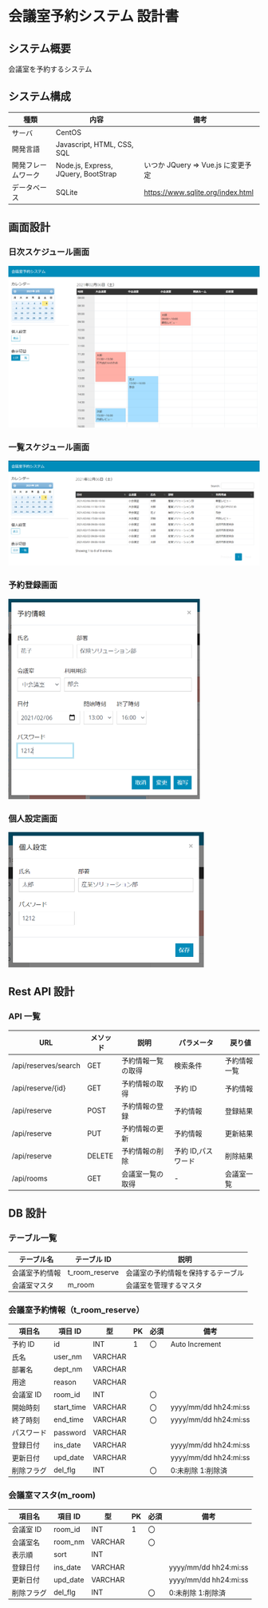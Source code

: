 # 会議室予約システム 設計書

## システム概要

会議室を予約するシステム

## システム構成

| 種類               | 内容                                | 備考                              |
| ------------------ | ----------------------------------- | --------------------------------- |
| サーバ             | CentOS                              |                                   |
| 開発言語           | Javascript, HTML, CSS, SQL          |                                   |
| 開発フレームワーク | Node.js, Express, JQuery, BootStrap | いつか JQuery ⇒ Vue.js に変更予定 |
| データベース       | SQLite                              | https://www.sqlite.org/index.html |

<div style="page-break-before:always"></div>

## 画面設計

### 日次スケジュール画面

<img src="./documents-screen01.png" style="zoom: 80%;" />

### 一覧スケジュール画面

<img src="./documents-screen04.png" style="zoom:80%;" />

<div style="page-break-before:always"></div>

### 予約登録画面

<img src="./documents-screen02.png" style="zoom:50%;" />

### 個人設定画面

<img src="./documents-screen03.png" style="zoom:50%;" />

<div style="page-break-before:always"></div>

## Rest API 設計

### API 一覧

| URL                  | メソッド | 説明               | パラメータ         | 戻り値       |
| -------------------- | -------- | ------------------ | ------------------ | ------------ |
| /api/reserves/search | GET      | 予約情報一覧の取得 | 検索条件           | 予約情報一覧 |
| /api/reserve/{id}    | GET      | 予約情報の取得     | 予約 ID            | 予約情報     |
| /api/reserve         | POST     | 予約情報の登録     | 予約情報           | 登録結果     |
| /api/reserve         | PUT      | 予約情報の更新     | 予約情報           | 更新結果     |
| /api/reserve         | DELETE   | 予約情報の削除     | 予約 ID,パスワード | 削除結果     |
| /api/rooms           | GET      | 会議室一覧の取得   | -                  | 会議室一覧   |

<div style="page-break-before:always"></div>

## DB 設計

### テーブル一覧

| テーブル名     | テーブル ID    | 説明                               |
| -------------- | -------------- | ---------------------------------- |
| 会議室予約情報 | t_room_reserve | 会議室の予約情報を保持するテーブル |
| 会議室マスタ   | m_room         | 会議室を管理するマスタ             |

### 会議室予約情報（t_room_reserve）

| 項目名     | 項目 ID    | 型      | PK  | 必須 | 備考                  |
| ---------- | ---------- | ------- | --- | ---- | --------------------- |
| 予約 ID    | id         | INT     | 1   | 〇   | Auto Increment        |
| 氏名       | user_nm    | VARCHAR |     |      |                       |
| 部署名     | dept_nm    | VARCHAR |     |      |                       |
| 用途       | reason     | VARCHAR |     |      |                       |
| 会議室 ID  | room_id    | INT     |     | 〇   |                       |
| 開始時刻   | start_time | VARCHAR |     | 〇   | yyyy/mm/dd hh24:mi:ss |
| 終了時刻   | end_time   | VARCHAR |     | 〇   | yyyy/mm/dd hh24:mi:ss |
| パスワード | password   | VARCHAR |     |      |                       |
| 登録日付   | ins_date   | VARCHAR |     |      | yyyy/mm/dd hh24:mi:ss |
| 更新日付   | upd_date   | VARCHAR |     |      | yyyy/mm/dd hh24:mi:ss |
| 削除フラグ | del_flg    | INT     |     | 〇   | 0:未削除 1:削除済     |

### 会議室マスタ(m_room)

| 項目名     | 項目 ID  | 型      | PK  | 必須 | 備考                  |
| ---------- | -------- | ------- | --- | ---- | --------------------- |
| 会議室 ID  | room_id  | INT     | 1   | 〇   |                       |
| 会議室名   | room_nm  | VARCHAR |     | 〇   |                       |
| 表示順     | sort     | INT     |     |      |                       |
| 登録日付   | ins_date | VARCHAR |     |      | yyyy/mm/dd hh24:mi:ss |
| 更新日付   | upd_date | VARCHAR |     |      | yyyy/mm/dd hh24:mi:ss |
| 削除フラグ | del_flg  | INT     |     | 〇   | 0:未削除 1:削除済     |
